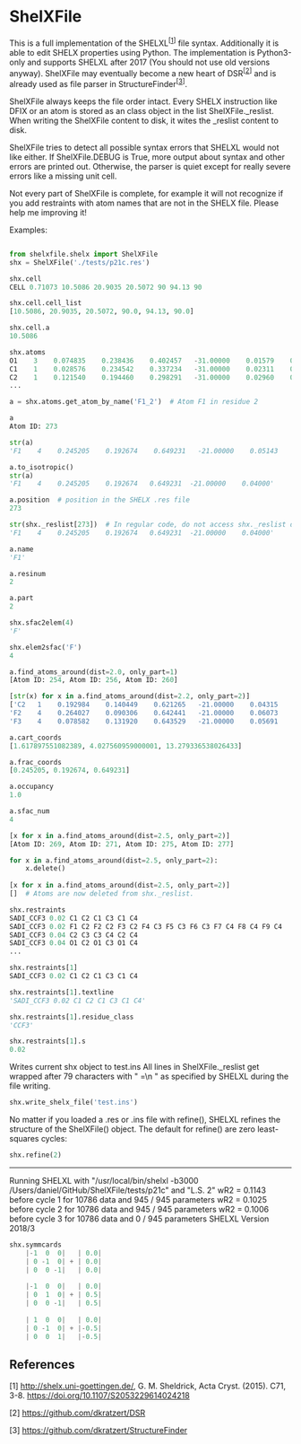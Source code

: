 # ShelXFile

This is a full implementation of the SHELXL<sup>[[1](https://github.com/dkratzert/ShelXFile/blob/master/README.md#references)]</sup> file syntax. Additionally it is able to edit SHELX properties using Python.
The implementation is Python3-only and supports SHELXL after 2017 (You should not use old versions anyway).
ShelXFile may eventually become a new heart of DSR<sup>[[2](https://github.com/dkratzert/ShelXFile/blob/master/README.md#references)]</sup> and is already used as file parser in StructureFinder<sup>[[3](https://github.com/dkratzert/ShelXFile/blob/master/README.md#references)]</sup>.

ShelXFile always keeps the file order intact. Every SHELX instruction like DFIX or an atom is stored as an class object in the list ShelXFile.\_reslist. When writing the ShelXFile content to disk, it wites the \_reslist content to disk.

ShelXFile tries to detect all possible syntax errors that SHELXL would not like either. If ShelXFile.DEBUG is True, more output about syntax and other errors are printed out. Otherwise, the parser is quiet except for really severe errors like a missing unit cell.

Not every part of ShelXFile is complete, for example it will not recognize if you add restraints with atom names that are not in the SHELX file. Please help me improving it!

Examples:
```python

from shelxfile.shelx import ShelXFile
shx = ShelXFile('./tests/p21c.res')

shx.cell
CELL 0.71073 10.5086 20.9035 20.5072 90 94.13 90

shx.cell.cell_list
[10.5086, 20.9035, 20.5072, 90.0, 94.13, 90.0]

shx.cell.a
10.5086

shx.atoms
O1    3    0.074835    0.238436    0.402457   -31.00000    0.01579    0.03095    0.01852   -0.00468   -0.00210    0.01153
C1    1    0.028576    0.234542    0.337234   -31.00000    0.02311    0.03617    0.01096   -0.01000    0.00201    0.00356
C2    1    0.121540    0.194460    0.298291   -31.00000    0.02960    0.04586    0.01555   -0.00485   -0.00023    0.01102
...

a = shx.atoms.get_atom_by_name('F1_2')  # Atom F1 in residue 2

a
Atom ID: 273

str(a)
'F1    4    0.245205    0.192674    0.649231   -21.00000    0.05143    0.03826    0.03193   -0.00579   -0.01865   -0.00485'

a.to_isotropic()
str(a)
'F1    4    0.245205    0.192674   0.649231  -21.00000    0.04000'

a.position  # position in the SHELX .res file
273

str(shx._reslist[273])  # In regular code, do not access shx._reslist directly!
'F1    4    0.245205    0.192674   0.649231  -21.00000    0.04000'

a.name
'F1'

a.resinum
2

a.part
2

shx.sfac2elem(4)
'F'

shx.elem2sfac('F')
4

a.find_atoms_around(dist=2.0, only_part=1)
[Atom ID: 254, Atom ID: 256, Atom ID: 260]

[str(x) for x in a.find_atoms_around(dist=2.2, only_part=2)]
['C2   1    0.192984    0.140449    0.621265   -21.00000    0.04315    0.02747    0.02385    0.00686   -0.00757    0.00126', 
'F2    4    0.264027    0.090306    0.642441   -21.00000    0.06073    0.04450    0.03972    0.01630   -0.01260    0.01460', 
'F3    4    0.078582    0.131920    0.643529   -21.00000    0.05691    0.04955    0.03374    0.01040    0.01881    0.00375']

a.cart_coords
[1.617897551082389, 4.027560959000001, 13.279336538026433]

a.frac_coords
[0.245205, 0.192674, 0.649231]

a.occupancy
1.0

a.sfac_num
4

[x for x in a.find_atoms_around(dist=2.5, only_part=2)]
[Atom ID: 269, Atom ID: 271, Atom ID: 275, Atom ID: 277]

for x in a.find_atoms_around(dist=2.5, only_part=2):
    x.delete()
    
[x for x in a.find_atoms_around(dist=2.5, only_part=2)]
[]  # Atoms are now deleted from shx._reslist.

shx.restraints
SADI_CCF3 0.02 C1 C2 C1 C3 C1 C4
SADI_CCF3 0.02 F1 C2 F2 C2 F3 C2 F4 C3 F5 C3 F6 C3 F7 C4 F8 C4 F9 C4
SADI_CCF3 0.04 C2 C3 C3 C4 C2 C4
SADI_CCF3 0.04 O1 C2 O1 C3 O1 C4
...

shx.restraints[1]
SADI_CCF3 0.02 C1 C2 C1 C3 C1 C4

shx.restraints[1].textline
'SADI_CCF3 0.02 C1 C2 C1 C3 C1 C4'

shx.restraints[1].residue_class
'CCF3'

shx.restraints[1].s
0.02
```
Writes current shx object to test.ins
All lines in ShelXFile._reslist get wrapped after 79 characters with " =\n " as
specified by SHELXL during the file writing.
```python
shx.write_shelx_file('test.ins')
```
No matter if you loaded a .res or .ins file with refine(), SHELXL refines the structure of the ShelXFile() object. 
The default for refine() are zero least-squares cycles:
```python
shx.refine(2)
```
-------------------------------------------------------------------------------
 Running SHELXL with "/usr/local/bin/shelxl -b3000 /Users/daniel/GitHub/ShelXFile/tests/p21c" and "L.S. 2"
 wR2 =  0.1143 before cycle   1 for   10786 data and    945 /    945 parameters
 wR2 =  0.1025 before cycle   2 for   10786 data and    945 /    945 parameters
 wR2 =  0.1006 before cycle   3 for   10786 data and      0 /    945 parameters
 SHELXL Version 2018/3
 
```python
shx.symmcards
    |-1  0  0|   | 0.0|
    | 0 -1  0| + | 0.0|
    | 0  0 -1|   | 0.0|
    
    |-1  0  0|   | 0.0|
    | 0  1  0| + | 0.5|
    | 0  0 -1|   | 0.5|
    
    | 1  0  0|   | 0.0|
    | 0 -1  0| + |-0.5|
    | 0  0  1|   |-0.5|

```
## References
[1] http://shelx.uni-goettingen.de/, G. M. Sheldrick, Acta Cryst. (2015). C71, 3-8.
https://doi.org/10.1107/S2053229614024218

[2] https://github.com/dkratzert/DSR

[3] https://github.com/dkratzert/StructureFinder

